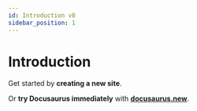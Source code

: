 ```yaml
---
id: Introduction v0
sidebar_position: 1
---
```


# Introduction

Get started by **creating a new site**.

Or **try Docusaurus immediately** with **[docusaurus.new](https://docusaurus.new)**.

